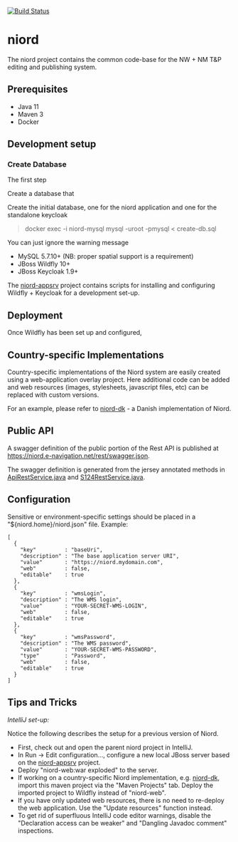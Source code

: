 [![Build Status](https://travis-ci.com/NiordOrg/niord.svg?branch=master)](https://travis-ci.com/NiordOrg/niord)
# niord

The niord project contains the common code-base for the NW + NM T&P editing and publishing system.

## Prerequisites

* Java 11
* Maven 3
* Docker

## Development setup


### Create Database

The first step

Create a database that 



Create the initial database, one for the niord application and one for the standalone keycloak

> docker exec -i niord-mysql mysql -uroot -pmysql < create-db.sql

You can just ignore the warning message


* MySQL 5.7.10+ (NB: proper spatial support is a requirement)
* JBoss Wildfly 10+
* JBoss Keycloak 1.9+

The [niord-appsrv](https://github.com/NiordOrg/niord-appsrv) project contains scripts for installing and configuring 
Wildfly + Keycloak for a development set-up.


## Deployment

Once Wildfly has been set up and configured, 


## Country-specific Implementations

Country-specific implementations of the Niord system are easily created using a web-application overlay project.
Here additional code can be added and web resources (images, stylesheets, javascript files, etc) can be replaced with 
custom versions.

For an example, please refer to [niord-dk](https://github.com/NiordOrg/niord-dk) - a Danish implementation of Niord.

## Public API
A swagger definition of the public portion of the Rest API is published at https://niord.e-navigation.net/rest/swagger.json.

The swagger definition is generated from the jersey annotated methods in [ApiRestService.java](https://github.com/NiordOrg/niord/blob/master/niord-web/src/main/java/org/niord/web/api/ApiRestService.java) and [S124RestService.java](https://github.com/NiordOrg/niord/blob/master/niord-s124/src/main/java/org/niord/s124/S124RestService.java).

## Configuration

Sensitive or environment-specific settings should be placed in a "${niord.home}/niord.json" file. Example:

    [
      {
        "key"         : "baseUri",
        "description" : "The base application server URI",
        "value"       : "https://niord.mydomain.com",
        "web"         : false,
        "editable"    : true
      },
      {
        "key"         : "wmsLogin",
        "description" : "The WMS login",
        "value"       : "YOUR-SECRET-WMS-LOGIN",
        "web"         : false,
        "editable"    : true
      },
      {
        "key"         : "wmsPassword",
        "description" : "The WMS password",
        "value"       : "YOUR-SECRET-WMS-PASSWORD",
        "type"        : "Password",
        "web"         : false,
        "editable"    : true
      }
    ]



## Tips and Tricks

*IntelliJ set-up:*

Notice the following describes the setup for a previous version of Niord.

* First, check out and open the parent niord project in IntelliJ.
* In Run -> Edit configuration..., configure a new local JBoss server based on the [niord-appsrv](https://github.com/NiordOrg/niord-appsrv) project.
* Deploy "niord-web:war exploded" to the server.
* If working on a country-specific Niord implementation, e.g. [niord-dk](https://github.com/NiordOrg/niord-dk), 
  import this maven project via the "Maven Projects" tab. Deploy the imported project to Wildfly instead of "niord-web".
* If you have only updated web resources, there is no need to re-deploy the web application. Use the "Update resources" function instead.
* To get rid of superfluous IntelliJ code editor warnings, disable the "Declaration access can be weaker" 
  and "Dangling Javadoc comment" inspections.

